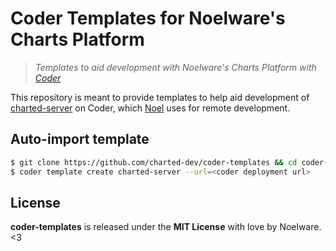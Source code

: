 # Coder Templates for Noelware's Charts Platform
> *Templates to aid development with Noelware's Charts Platform with [Coder](https://coder.com)*

This repository is meant to provide templates to help aid development of [charted-server](https://charts.noelware.org) on Coder, which [Noel](https://floofy.dev) uses for remote development.

## Auto-import template
```sh
$ git clone https://github.com/charted-dev/coder-templates && cd coder-templates
$ coder template create charted-server --url=<coder deployment url>
```

## License
**coder-templates** is released under the **MIT License** with love by Noelware. <3
